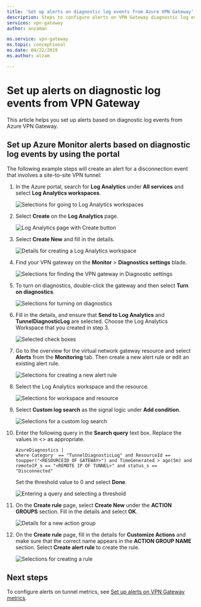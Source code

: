 ```yaml
---
title: 'Set up alerts on diagnostic log events from Azure VPN Gateway'
description: Steps to configure alerts on VPN Gateway diagnostic log events
services: vpn-gateway
author: anzaman

ms.service: vpn-gateway
ms.topic: conceptional
ms.date: 04/22/2019
ms.author: alzam

---
```

# Set up alerts on diagnostic log events from VPN Gateway

This article helps you set up alerts based on diagnostic log events from Azure VPN Gateway.


## <a name="setup"></a>Set up Azure Monitor alerts based on diagnostic log events by using the portal

The following example steps will create an alert for a disconnection event that involves a site-to-site VPN tunnel:



1. In the Azure portal, search for **Log Analytics** under **All services** and select **Log Analytics workspaces**.

   ![Selections for going to Log Analytics workspaces](./media/vpn-gateway-howto-setup-alerts-virtual-network-gateway-log/log-alert0.png "Create")

2. Select **Create** on the **Log Analytics** page.

   ![Log Analytics page with Create button](./media/vpn-gateway-howto-setup-alerts-virtual-network-gateway-log/log-alert1.png  "Select")

3. Select **Create New** and fill in the details.

   ![Details for creating a Log Analytics workspace](./media/vpn-gateway-howto-setup-alerts-virtual-network-gateway-log/log-alert2.png  "Select")

4. Find your VPN gateway on the **Monitor** > **Diagnostics settings** blade.

   ![Selections for finding the VPN gateway in Diagnostic settings](./media/vpn-gateway-howto-setup-alerts-virtual-network-gateway-log/log-alert3.png  "Select")

5. To turn on diagnostics, double-click the gateway and then select **Turn on diagnostics**.

   ![Selections for turning on diagnostics](./media/vpn-gateway-howto-setup-alerts-virtual-network-gateway-log/log-alert4.png  "Select")

6. Fill in the details, and ensure that **Send to Log Analytics** and **TunnelDiagnosticLog** are selected. Choose the Log Analytics Workspace that you created in step 3.

   ![Selected check boxes](./media/vpn-gateway-howto-setup-alerts-virtual-network-gateway-log/log-alert5.png  "Select")

7. Go to the overview for the virtual network gateway resource and select **Alerts** from the **Monitoring** tab. Then create a new alert rule or edit an existing alert rule.

   ![Selections for creating a new alert rule](./media/vpn-gateway-howto-setup-alerts-virtual-network-gateway-log/log-alert6.png  "Select")

8. Select the Log Analytics workspace and the resource.

   ![Selections for workspace and resource](./media/vpn-gateway-howto-setup-alerts-virtual-network-gateway-log/log-alert7.png  "Select")

9. Select **Custom log search** as the signal logic under **Add condition**.

   ![Selections for a custom log search](./media/vpn-gateway-howto-setup-alerts-virtual-network-gateway-log/log-alert8.png  "Select")

10. Enter the following query in the **Search query** text box. Replace the values in <> as appropriate.

	    AzureDiagnostics |
	    where Category  == "TunnelDiagnosticLog" and ResourceId == toupper("<RESOURCEID OF GATEWAY>") and TimeGenerated > ago(5m) and
        remoteIP_s == "<REMOTE IP OF TUNNEL>" and status_s == "Disconnected"

    Set the threshold value to 0 and select **Done**.

    ![Entering a query and selecting a threshold](./media/vpn-gateway-howto-setup-alerts-virtual-network-gateway-log/log-alert9.png  "Select")

11. On the **Create rule** page, select **Create New** under the **ACTION GROUPS** section. Fill in the details and select **OK**.

    ![Details for a new action group](./media/vpn-gateway-howto-setup-alerts-virtual-network-gateway-log/log-alert10.png  "Select")

12. On the **Create rule** page, fill in the details for **Customize Actions** and make sure that the correct name appears in the **ACTION GROUP NAME** section. Select **Create alert rule** to create the rule.

    ![Selections for creating a rule](./media/vpn-gateway-howto-setup-alerts-virtual-network-gateway-log/log-alert11.png  "Select")

## Next steps

To configure alerts on tunnel metrics, see [Set up alerts on VPN Gateway metrics](vpn-gateway-howto-setup-alerts-virtual-network-gateway-metric.md).

